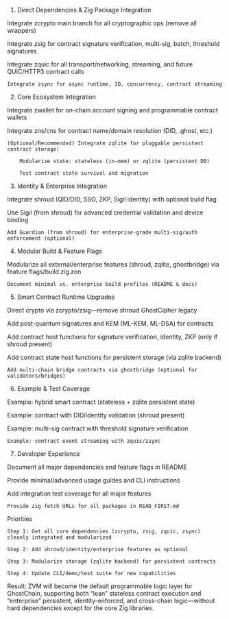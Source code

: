 1. Direct Dependencies & Zig Package Integration

Integrate zcrypto main branch for all cryptographic ops (remove all wrappers)

Integrate zsig for contract signature verification, multi-sig, batch, threshold signatures

Integrate zquic for all transport/networking, streaming, and future QUIC/HTTP3 contract calls

    Integrate zsync for async runtime, IO, concurrency, contract streaming

2. Core Ecosystem Integration

Integrate zwallet for on-chain account signing and programmable contract wallets

Integrate zns/cns for contract name/domain resolution (DID, .ghost, etc.)

    (Optional/Recommended) Integrate zqlite for pluggable persistent contract storage:

        Modularize state: stateless (in-mem) or zqlite (persistent DB)

        Test contract state survival and migration

3. Identity & Enterprise Integration

Integrate shroud (QID/DID, SSO, ZKP, Sigil identity) with optional build flag

Use Sigil (from shroud) for advanced credential validation and device binding

    Add Guardian (from shroud) for enterprise-grade multi-sig/auth enforcement (optional)

4. Modular Build & Feature Flags

Modularize all external/enterprise features (shroud, zqlite, ghostbridge) via feature flags/build.zig.zon

    Document minimal vs. enterprise build profiles (README & docs)

5. Smart Contract Runtime Upgrades

Direct crypto via zcrypto/zsig—remove shroud GhostCipher legacy

Add post-quantum signatures and KEM (ML-KEM, ML-DSA) for contracts

Add contract host functions for signature verification, identity, ZKP (only if shroud present)

Add contract state host functions for persistent storage (via zqlite backend)

    Add multi-chain bridge contracts via ghostbridge (optional for validators/bridges)

6. Example & Test Coverage

Example: hybrid smart contract (stateless + zqlite persistent state)

Example: contract with DID/identity validation (shroud present)

Example: multi-sig contract with threshold signature verification

    Example: contract event streaming with zquic/zsync

7. Developer Experience

Document all major dependencies and feature flags in README

Provide minimal/advanced usage guides and CLI instructions

Add integration test coverage for all major features

    Provide zig fetch URLs for all packages in READ_FIRST.md

Priorities

    Step 1: Get all core dependencies (zcrypto, zsig, zquic, zsync) cleanly integrated and modularized

    Step 2: Add shroud/identity/enterprise features as optional

    Step 3: Modularize storage (zqlite backend) for persistent contracts

    Step 4: Update CLI/demo/test suite for new capabilities

Result:
ZVM will become the default programmable logic layer for GhostChain, supporting both “lean” stateless contract execution and “enterprise” persistent, identity-enforced, and cross-chain logic—without hard dependencies except for the core Zig libraries.
